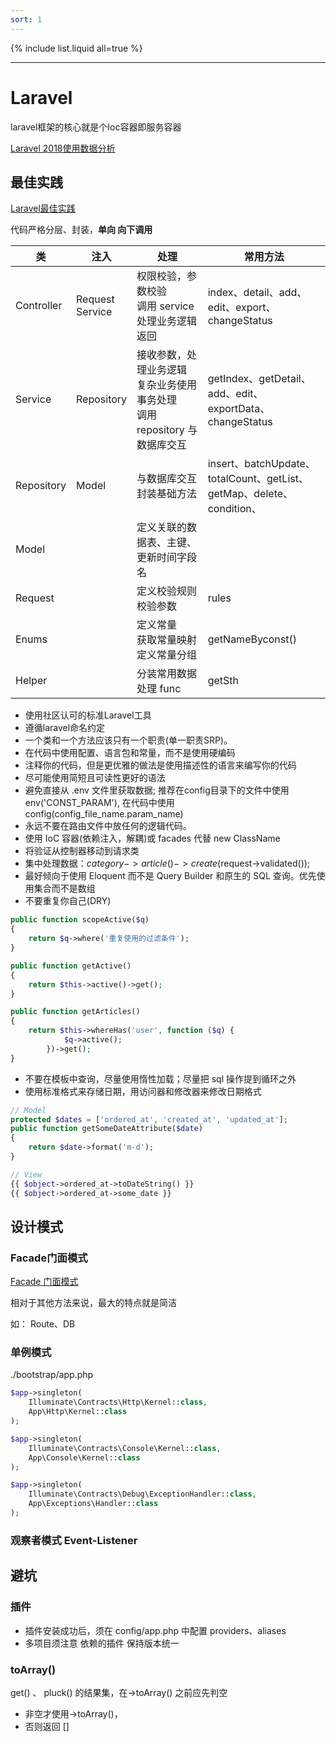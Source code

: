 ```yaml
---
sort: 1
---
```


{% include list.liquid all=true %}

<hr />

# Laravel

laravel框架的核心就是个Ioc容器即服务容器

[Laravel 2018使用数据分析](https://www.pilishen.com/posts/laravel-numbers-2018-07)

## 最佳实践

[Laravel最佳实践](https://github.com/alexeymezenin/laravel-best-practices/blob/master/chinese.md)

代码严格分层、封装，**单向 向下调用**

| 类 | 注入 | 处理 | 常用方法 |
| ---- | ---- | ---- | ---- |
| Controller | Request <br> Service | 权限校验，参数校验 <br> 调用 service 处理业务逻辑 <br> 返回 | index、detail、add、edit、export、changeStatus | 
| Service | Repository | 接收参数，处理业务逻辑 <br> 复杂业务使用事务处理 <br> 调用 repository 与数据库交互 | getIndex、getDetail、add、edit、exportData、changeStatus | 
| Repository | Model | 与数据库交互 <br> 封装基础方法 | insert、batchUpdate、totalCount、getList、getMap、delete、condition、 | 
| Model |  | 定义关联的数据表、主键、更新时间字段名 |  | 
| Request |  | 定义校验规则 <br> 校验参数 | rules | 
| Enums |  | 定义常量 <br> 获取常量映射 <br> 定义常量分组 | getNameByconst() | 
| Helper |  | 分装常用数据处理 func | getSth | 

* 使用社区认可的标准Laravel工具
* 遵循laravel命名约定
* 一个类和一个方法应该只有一个职责(单一职责SRP)。
* 在代码中使用配置、语言包和常量，而不是使用硬编码
* 注释你的代码，但是更优雅的做法是使用描述性的语言来编写你的代码
* 尽可能使用简短且可读性更好的语法
* 避免直接从 .env 文件里获取数据; 推荐在config目录下的文件中使用 env('CONST_PARAM'), 在代码中使用 config(config_file_name.param_name)
* 永远不要在路由文件中放任何的逻辑代码。
* 使用 IoC 容器(依赖注入，解耦)或 facades 代替 new ClassName
* 将验证从控制器移动到请求类
* 集中处理数据：$category->article()->create($request->validated());
* 最好倾向于使用 Eloquent 而不是 Query Builder 和原生的 SQL 查询。优先使用集合而不是数组
* 不要重复你自己(DRY)

```php
public function scopeActive($q)
{
    return $q->where('重复使用的过滤条件');
}

public function getActive()
{
    return $this->active()->get();
}

public function getArticles()
{
    return $this->whereHas('user', function ($q) {
            $q->active();
        })->get();
}
```


* 不要在模板中查询，尽量使用惰性加载；尽量把 sql 操作提到循环之外
* 使用标准格式来存储日期，用访问器和修改器来修改日期格式

```php
// Model
protected $dates = ['ordered_at', 'created_at', 'updated_at'];
public function getSomeDateAttribute($date)
{
    return $date->format('m-d');
}

// View
{{ $object->ordered_at->toDateString() }}
{{ $object->ordered_at->some_date }}
```

## 设计模式


### Facade门面模式

[Facade 门面模式](./0-how.md#Facade门面) 

相对于其他方法来说，最大的特点就是简洁

如： Route、DB

### 单例模式

./bootstrap/app.php

```php
$app->singleton(
    Illuminate\Contracts\Http\Kernel::class,
    App\Http\Kernel::class
);

$app->singleton(
    Illuminate\Contracts\Console\Kernel::class,
    App\Console\Kernel::class
);

$app->singleton(
    Illuminate\Contracts\Debug\ExceptionHandler::class,
    App\Exceptions\Handler::class
);
```

### 观察者模式 Event-Listener


## 避坑

### 插件

* 插件安装成功后，须在 config/app.php 中配置 providers、aliases
* 多项目须注意 依赖的插件 保持版本统一

### toArray()

get() 、 pluck() 的结果集，在->toArray() 之前应先判空
* 非空才使用->toArray()，
* 否则返回 []

